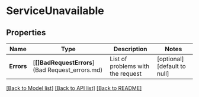 # ServiceUnavailable

## Properties
Name | Type | Description | Notes
------------ | ------------- | ------------- | -------------
**Errors** | [**[]BadRequestErrors**](Bad Request_errors.md) | List of problems with the request | [optional] [default to null]

[[Back to Model list]](../README.md#documentation-for-models) [[Back to API list]](../README.md#documentation-for-api-endpoints) [[Back to README]](../README.md)

